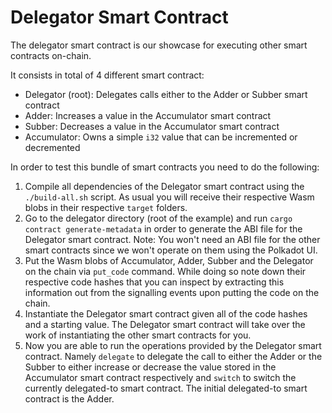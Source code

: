 # Delegator Smart Contract

The delegator smart contract is our showcase for executing other smart contracts on-chain.

It consists in total of 4 different smart contract:

- Delegator (root): Delegates calls either to the Adder or Subber smart contract
- Adder: Increases a value in the Accumulator smart contract
- Subber: Decreases a value in the Accumulator smart contract
- Accumulator: Owns a simple `i32` value that can be incremented or decremented

In order to test this bundle of smart contracts you need to do the following:

1. Compile all dependencies of the Delegator smart contract using the `./build-all.sh` script.
   As usual you will receive their respective Wasm blobs in their respective `target` folders.
1. Go to the delegator directory (root of the example) and run `cargo contract generate-metadata`
   in order to generate the ABI file for the Delegator smart contract.
   Note: You won't need an ABI file for the other smart contracts since we won't operate on them
         using the Polkadot UI.
1. Put the Wasm blobs of Accumulator, Adder, Subber and the Delegator on the chain via `put_code` command.
   While doing so note down their respective code hashes that you can inspect by extracting this information
   out from the signalling events upon putting the code on the chain.
1. Instantiate the Delegator smart contract given all of the code hashes and a starting value.
   The Delegator smart contract will take over the work of instantiating the other smart contracts for you.
1. Now you are able to run the operations provided by the Delegator smart contract.
   Namely `delegate` to delegate the call to either the Adder or the Subber to either increase or decrease
   the value stored in the Accumulator smart contract respectively and `switch` to switch the currently
   delegated-to smart contract.
   The initial delegated-to smart contract is the Adder.
